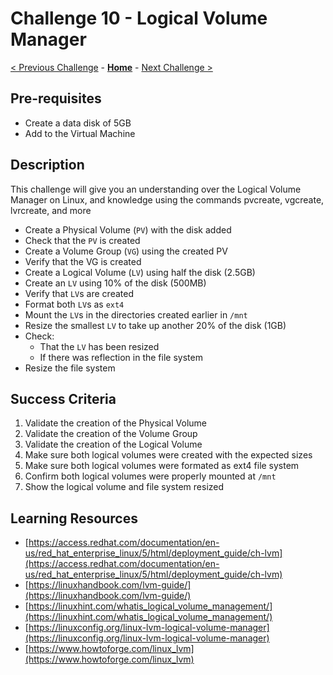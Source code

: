 # Challenge 10 - Logical Volume Manager

[< Previous Challenge](./Challenge-09.md) - **[Home](../README.md)** - [Next Challenge >](./Challenge-11.md)

## Pre-requisites 

- Create a data disk of 5GB
- Add to the Virtual Machine

## Description

This challenge will give you an understanding over the Logical Volume Manager on Linux, and knowledge using the commands pvcreate, vgcreate, lvrcreate, and more

- Create a Physical Volume (`PV`) with the disk added
- Check that the ```PV``` is created
- Create a Volume Group (```VG```) using the created PV
- Verify that the VG is created
- Create a Logical Volume (```LV```) using half the disk (2.5GB)
- Create an ```LV``` using 10% of the disk (500MB)
- Verify that ```LV```s are created
- Format both ```LV```s as ```ext4```
- Mount the ```LV```s in the directories created earlier in ```/mnt```
- Resize the smallest ```LV``` to take up another 20% of the disk (1GB)
- Check:
    - That the ```LV``` has been resized
    - If there was reflection in the file system
- Resize the file system

## Success Criteria

1. Validate the creation of the Physical Volume
2. Validate the creation of the Volume Group
3. Validate the creation of the Logical Volume
4. Make sure both logical volumes were created with the expected sizes
5. Make sure both logical volumes were formated as ext4 file system
6. Confirm both logical volumes were properly mounted at `/mnt`
7. Show the logical volume and file system resized


## Learning Resources

- [https://access.redhat.com/documentation/en-us/red_hat_enterprise_linux/5/html/deployment_guide/ch-lvm](https://access.redhat.com/documentation/en-us/red_hat_enterprise_linux/5/html/deployment_guide/ch-lvm)
- [https://linuxhandbook.com/lvm-guide/](https://linuxhandbook.com/lvm-guide/)
- [https://linuxhint.com/whatis_logical_volume_management/](https://linuxhint.com/whatis_logical_volume_management/)
- [https://linuxconfig.org/linux-lvm-logical-volume-manager](https://linuxconfig.org/linux-lvm-logical-volume-manager)
- [https://www.howtoforge.com/linux_lvm](https://www.howtoforge.com/linux_lvm)
